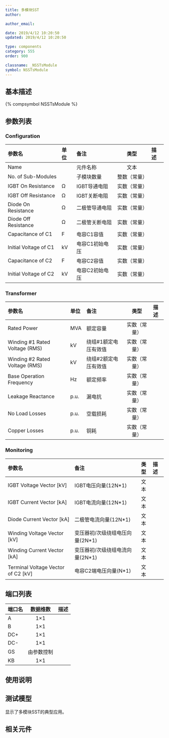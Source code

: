 ```yaml
---
title: 多模块SST
author:

author_email:

date: 2019/4/12 10:20:50
updated: 2019/4/12 10:20:50

type: components
category: 555
order: 900

classname: _NSSTsModule
symbol: NSSTsModule
---
```

## 基本描述
{% compsymbol NSSTsModule %}

## 参数列表
### Configuration
| 参数名 | 单位 | 备注 | 类型 | 描述 |
| :--- | :--- | :--- | :--: | :--- |
| Name |  | 元件名称 | 文本 |  |
| No. of Sub-Modules |  | 子模块数量 | 整数（常量） |  |
| IGBT On Resistance | Ω | IGBT导通电阻 | 实数（常量） |  |
| IGBT Off Resistance | Ω | IGBT关断电阻 | 实数（常量） |  |
| Diode On Resistance | Ω | 二极管导通电阻 | 实数（常量） |  |
| Diode Off Resistance | Ω | 二极管关断电阻 | 实数（常量） |  |
| Capacitance of C1 | F | 电容C1容值 | 实数（常量） |  |
| Initial Voltage of C1 | kV | 电容C1初始电压 | 实数（常量） |  |
| Capacitance of C2 | F | 电容C2容值 | 实数（常量） |  |
| Initial Voltage of C2 | kV | 电容C2初始电压 | 实数（常量） |  |

### Transformer
| 参数名 | 单位 | 备注 | 类型 | 描述 |
| :--- | :--- | :--- | :--: | :--- |
| Rated Power | MVA | 额定容量 | 实数（常量） |  |
| Winding #1 Rated Voltage (RMS) | kV | 绕组#1额定电压有效值 | 实数（常量） |  |
| Winding #2 Rated Voltage (RMS) | kV | 绕组#2额定电压有效值 | 实数（常量） |  |
| Base Operation Frequency | Hz | 额定频率 | 实数（常量） |  |
| Leakage Reactance | p.u. | 漏电抗 | 实数（常量） |  |
| No Load Losses | p.u. | 空载损耗 | 实数（常量） |  |
| Copper Losses | p.u. | 铜耗 | 实数（常量） |  |

### Monitoring
| 参数名 | 备注 | 类型 | 描述 |
| :--- | :--- | :--: | :--- |
| IGBT Voltage Vector \[kV\] | IGBT电压向量(12N*1) | 文本 |  |
| IGBT Current Vector \[kA\] | IGBT电流向量(12N*1) | 文本 |  |
| Diode Current Vector \[kA\] | 二极管电流向量(12N*1) | 文本 |  |
| Winding Voltage Vector \[kV\] | 变压器初/次级绕组电压向量(2N*1) | 文本 |  |
| Winding Current Vector \[kA\] | 变压器初/次级绕组电流向量(2N*1) | 文本 |  |
| Terminal Voltage Vector of C2 \[kV\] | 电容C2端电压向量(N*1) | 文本 |  |


## 端口列表

| 端口名 | 数据维数 | 描述 |
| :--- | :--:  | :--- |
| A | 1×1 | |
| B | 1×1 | |
| DC+ | 1×1 | |
| DC- | 1×1 | |
| GS | 由参数控制 | |
| KB | 1×1 | |

## 使用说明

## 测试模型
[]()显示了多模块SST的典型应用。

## 相关元件


